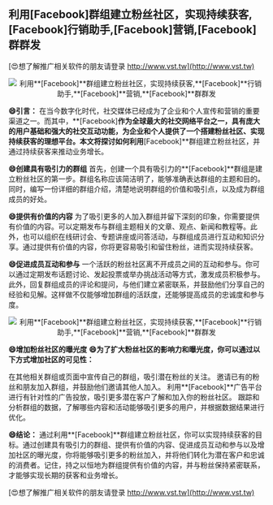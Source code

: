 ## **利用**[Facebook]**群组建立粉丝社区，实现持续获客,**[Facebook]**行销助手,**[Facebook]**营销,**[Facebook]**群群发**

[😍想了解推广相关软件的朋友请登录 http://www.vst.tw](http://www.vst.tw)

 <center><img src="https://vst.tw/MP4/tuiguang/png/1.png" alt="利用**[Facebook]**群组建立粉丝社区，实现持续获客,**[Facebook]**行销助手,**[Facebook]**营销,**[Facebook]**群群发"></center>

**😄引言：**
在当今数字化时代，社交媒体已经成为了企业和个人宣传和营销的重要渠道之一。而其中，**[Facebook]**作为全球最大的社交网络平台之一，具有庞大的用户基础和强大的社交互动功能，为企业和个人提供了一个搭建粉丝社区、实现持续获客的理想平台。本文将探讨如何利用**[Facebook]**群组建立粉丝社区，并通过持续获客来推动业务增长。

**😄创建具有吸引力的群组**
首先，创建一个具有吸引力的**[Facebook]**群组是建立粉丝社区的第一步。群组名称应该简洁明了，能够准确表达群组的主题和目的。同时，编写一份详细的群组介绍，清楚地说明群组的价值和吸引点，以及成为群组成员的好处。

**😄提供有价值的内容**
为了吸引更多的人加入群组并留下深刻的印象，你需要提供有价值的内容。可以定期发布与群组主题相关的文章、观点、新闻和教程等。此外，也可以组织在线研讨会、专题讲座或问答活动，与群组成员进行互动和知识分享。通过提供有价值的内容，你将更容易吸引和留住粉丝，进而实现持续获客。

**😄促进成员互动和参与**
一个活跃的粉丝社区离不开成员之间的互动和参与。你可以通过定期发布话题讨论、发起投票或举办挑战活动等方式，激发成员积极参与。此外，回复群组成员的评论和提问，与他们建立紧密联系，并鼓励他们分享自己的经验和见解。这样做不仅能够增加群组的活跃度，还能够提高成员的忠诚度和参与度。

 <center><img src="https://vst.tw/MP4/tuiguang/png/5.png" alt="利用**[Facebook]**群组建立粉丝社区，实现持续获客,**[Facebook]**行销助手,**[Facebook]**营销,**[Facebook]**群群发"></center>

**😄增加粉丝社区的曝光度**
**😄为了扩大粉丝社区的影响力和曝光度，你可以通过以下方式增加社区的可见性：**

在其他相关群组或页面中宣传自己的群组，吸引潜在粉丝的关注。
邀请已有的粉丝和朋友加入群组，并鼓励他们邀请其他人加入。
利用**[Facebook]**广告平台进行有针对性的广告投放，吸引更多潜在客户了解和加入你的粉丝社区。
跟踪和分析群组的数据，了解哪些内容和活动能够吸引更多的用户，并根据数据结果进行优化。

**😄结论：**
通过利用**[Facebook]**群组建立粉丝社区，你可以实现持续获客的目标。通过创建具有吸引力的群组、提供有价值的内容、促进成员互动和参与以及增加社区的曝光度，你将能够吸引更多的粉丝加入，并将他们转化为潜在客户和忠诚的消费者。记住，持之以恒地为群组提供有价值的内容，并与粉丝保持紧密联系，才能够实现长期的获客和业务增长。

[😍想了解推广相关软件的朋友请登录 http://www.vst.tw](http://www.vst.tw)



